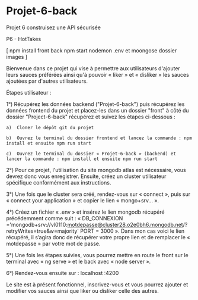 # Projet-6-back

Projet 6 construisez une API sécurisée 

P6 - HotTakes

[ npm install front back npm start nodemon .env et moongose dossier images ]

Bienvenue dans ce projet qui vise à permettre aux utilisateurs d'ajouter leurs sauces préférées ainsi qu'à pouvoir « liker » et « disliker » les sauces ajoutées par d'autres utilisateurs.

Étapes utilisateur :

1°) Récupérez les données backend ("Projet-6-back") puis récupérez les données frontend du projet et placez-les dans un dossier "front" à côté du dossier "Project-6-back" récupérez et suivez les étapes ci-dessous :

    a)	Cloner le dépôt git du projet 

    b)	Ouvrez le terminal du dossier frontend et lancez la commande : npm install et ensuite npm run start

    c)	Ouvrez le terminal du dossier « Projet-6-back » (backend) et lancer la commande : npm install et ensuite npm run start

2°) Pour ce projet, l'utilisation du site mongodb atlas est nécessaire, vous devrez donc vous enregistrer. Ensuite, créez un cluster utilisateur spécifique conformément aux instructions.

3°) Une fois que le cluster sera créé, rendez-vous sur « connect », puis  sur « connect your application » et copier le lien « mongo+srv… ».

4°) Créez un fichier « .env » et insérez le lien mongodb récupéré précédemment comme suit :
« DB_CONNEXION ='mongodb+srv://vl0110:motdepasse@cluster28.o2e0bh6.mongodb.net/?retryWrites=true&w=majority'
PORT = 3000 ».
Dans mon cas voici le lien récupéré, il s’agira donc de récupérer votre propre lien et de remplacer le « motdepasse » par votre mot de passe.

5°) Une fois les étapes suivies, vous pourrez mettre en route le front sur le terminal avec « ng serve » et le back avec « node server ».

6°) Rendez-vous ensuite sur : localhost :4200

Le site est à présent fonctionnel, inscrivez-vous et vous pourrez ajouter et modifier vos sauces ainsi que liker ou disliker celle des autres.


